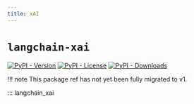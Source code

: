 ```yaml
---
title: xAI
---
```


# `langchain-xai`

[![PyPI - Version](https://img.shields.io/pypi/v/langchain-xai?label=%20)](https://pypi.org/project/langchain-xai/#history)
[![PyPI - License](https://img.shields.io/pypi/l/langchain-xai)](https://opensource.org/licenses/MIT)
[![PyPI - Downloads](https://img.shields.io/pepy/dt/langchain-xai)](https://pypistats.org/packages/langchain-xai)

!!! note
    This package ref has not yet been fully migrated to v1.

::: langchain_xai

